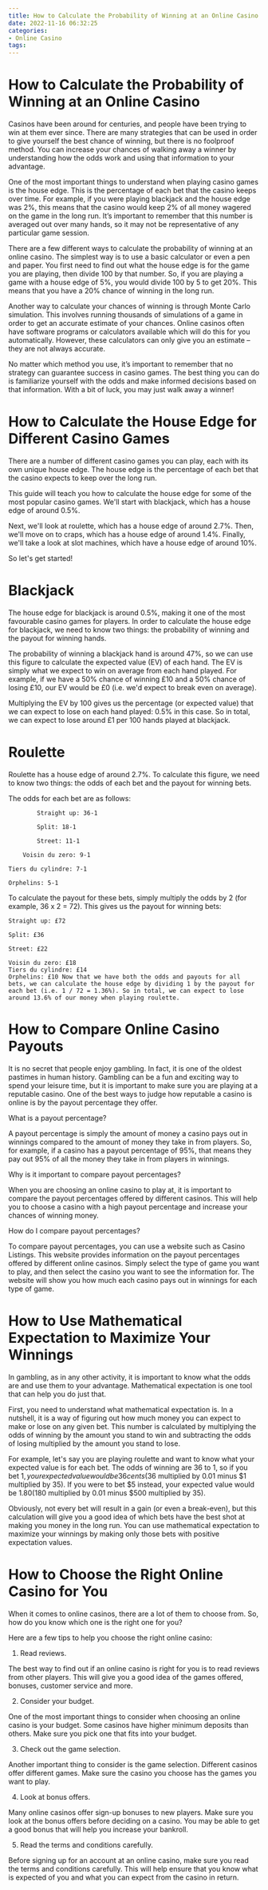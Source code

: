 ```yaml
---
title: How to Calculate the Probability of Winning at an Online Casino 
date: 2022-11-16 06:32:25
categories:
- Online Casino
tags:
---
```



#  How to Calculate the Probability of Winning at an Online Casino 

Casinos have been around for centuries, and people have been trying to win at them ever since. There are many strategies that can be used in order to give yourself the best chance of winning, but there is no foolproof method. You can increase your chances of walking away a winner by understanding how the odds work and using that information to your advantage.

One of the most important things to understand when playing casino games is the house edge. This is the percentage of each bet that the casino keeps over time. For example, if you were playing blackjack and the house edge was 2%, this means that the casino would keep 2% of all money wagered on the game in the long run. It’s important to remember that this number is averaged out over many hands, so it may not be representative of any particular game session.

There are a few different ways to calculate the probability of winning at an online casino. The simplest way is to use a basic calculator or even a pen and paper. You first need to find out what the house edge is for the game you are playing, then divide 100 by that number. So, if you are playing a game with a house edge of 5%, you would divide 100 by 5 to get 20%. This means that you have a 20% chance of winning in the long run.

Another way to calculate your chances of winning is through Monte Carlo simulation. This involves running thousands of simulations of a game in order to get an accurate estimate of your chances. Online casinos often have software programs or calculators available which will do this for you automatically. However, these calculators can only give you an estimate – they are not always accurate.

No matter which method you use, it’s important to remember that no strategy can guarantee success in casino games. The best thing you can do is familiarize yourself with the odds and make informed decisions based on that information. With a bit of luck, you may just walk away a winner!

#  How to Calculate the House Edge for Different Casino Games 

There are a number of different casino games you can play, each with its own unique house edge. The house edge is the percentage of each bet that the casino expects to keep over the long run. 

This guide will teach you how to calculate the house edge for some of the most popular casino games. We'll start with blackjack, which has a house edge of around 0.5%. 

Next, we'll look at roulette, which has a house edge of around 2.7%. Then, we'll move on to craps, which has a house edge of around 1.4%. Finally, we'll take a look at slot machines, which have a house edge of around 10%. 

So let's get started! 

# Blackjack 
The house edge for blackjack is around 0.5%, making it one of the most favourable casino games for players. In order to calculate the house edge for blackjack, we need to know two things: the probability of winning and the payout for winning hands. 

The probability of winning a blackjack hand is around 47%, so we can use this figure to calculate the expected value (EV) of each hand. The EV is simply what we expect to win on average from each hand played. For example, if we have a 50% chance of winning £10 and a 50% chance of losing £10, our EV would be £0 (i.e. we'd expect to break even on average). 

 Multiplying the EV by 100 gives us the percentage (or expected value) that we can expect to lose on each hand played: 0.5% in this case. So in total, we can expect to lose around £1 per 100 hands played at blackjack. 

# Roulette 
Roulette has a house edge of around 2.7%. To calculate this figure, we need to know two things: the odds of each bet and the payout for winning bets. 

The odds for each bet are as follows:

			Straight up: 36-1

			Split: 18-1

			Street: 11-1

		Voisin du zero: 9-1

	Tiers du cylindre: 7-1

	Orphelins: 5-1

To calculate the payout for these bets, simply multiply the odds by 2 (for example, 36 x 2 = 72). This gives us the payout for winning bets:



	Straight up: £72

	Split: £36

	Street: £22

	Voisin du zero: £18
	Tiers du cylindre: £14
	Orphelins: £10 Now that we have both the odds and payouts for all bets, we can calculate the house edge by dividing 1 by the payout for each bet (i.e. 1 / 72 = 1.36%). So in total, we can expect to lose around 13.6% of our money when playing roulette.

#  How to Compare Online Casino Payouts 

It is no secret that people enjoy gambling. In fact, it is one of the oldest pastimes in human history. Gambling can be a fun and exciting way to spend your leisure time, but it is important to make sure you are playing at a reputable casino. One of the best ways to judge how reputable a casino is online is by the payout percentage they offer.

What is a payout percentage?

A payout percentage is simply the amount of money a casino pays out in winnings compared to the amount of money they take in from players. So, for example, if a casino has a payout percentage of 95%, that means they pay out 95% of all the money they take in from players in winnings.

Why is it important to compare payout percentages?

When you are choosing an online casino to play at, it is important to compare the payout percentages offered by different casinos. This will help you to choose a casino with a high payout percentage and increase your chances of winning money.

How do I compare payout percentages?

To compare payout percentages, you can use a website such as Casino Listings. This website provides information on the payout percentages offered by different online casinos. Simply select the type of game you want to play, and then select the casino you want to see the information for. The website will show you how much each casino pays out in winnings for each type of game.

#  How to Use Mathematical Expectation to Maximize Your Winnings 

In gambling, as in any other activity, it is important to know what the odds are and use them to your advantage. Mathematical expectation is one tool that can help you do just that.

First, you need to understand what mathematical expectation is. In a nutshell, it is a way of figuring out how much money you can expect to make or lose on any given bet. This number is calculated by multiplying the odds of winning by the amount you stand to win and subtracting the odds of losing multiplied by the amount you stand to lose.

For example, let's say you are playing roulette and want to know what your expected value is for each bet. The odds of winning are 36 to 1, so if you bet $1, your expected value would be 36 cents ($36 multiplied by 0.01 minus $1 multiplied by 35). If you were to bet $5 instead, your expected value would be $1.80 ($180 multiplied by 0.01 minus $500 multiplied by 35).

Obviously, not every bet will result in a gain (or even a break-even), but this calculation will give you a good idea of which bets have the best shot at making you money in the long run. You can use mathematical expectation to maximize your winnings by making only those bets with positive expectation values.

#  How to Choose the Right Online Casino for You

When it comes to online casinos, there are a lot of them to choose from. So, how do you know which one is the right one for you?

Here are a few tips to help you choose the right online casino:

1. Read reviews.

The best way to find out if an online casino is right for you is to read reviews from other players. This will give you a good idea of the games offered, bonuses, customer service and more.

2. Consider your budget.

One of the most important things to consider when choosing an online casino is your budget. Some casinos have higher minimum deposits than others. Make sure you pick one that fits into your budget.

3. Check out the game selection.

Another important thing to consider is the game selection. Different casinos offer different games. Make sure the casino you choose has the games you want to play.

4. Look at bonus offers.

Many online casinos offer sign-up bonuses to new players. Make sure you look at the bonus offers before deciding on a casino. You may be able to get a good bonus that will help you increase your bankroll.

5. Read the terms and conditions carefully.

Before signing up for an account at an online casino, make sure you read the terms and conditions carefully. This will help ensure that you know what is expected of you and what you can expect from the casino in return.